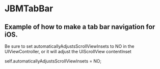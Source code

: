 JBMTabBar
=========

Example of how to make a tab bar navigation for iOS.
---------

Be sure to set automaticallyAdjustsScrollViewInsets to NO in the UIViewController, or it will adjust the UIScrollView contentInset

self.automaticallyAdjustsScrollViewInsets = NO;